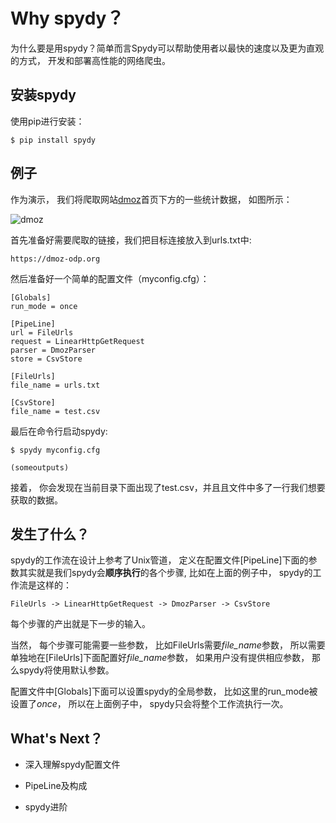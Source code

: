# Why spydy？

为什么要是用spydy？简单而言Spydy可以帮助使用者以最快的速度以及更为直观的方式， 开发和部署高性能的网络爬虫。  



## 安装spydy

使用pip进行安装：

```
$ pip install spydy
```



## 例子

作为演示， 我们将爬取网站[dmoz](https://dmoz-odp.org/)首页下方的一些统计数据， 如图所示：

![dmoz](../img/dmoz.png)

首先准备好需要爬取的链接，我们把目标连接放入到urls.txt中:

```
https://dmoz-odp.org
```

然后准备好一个简单的配置文件（myconfig.cfg）：

```
[Globals]
run_mode = once   

[PipeLine]
url = FileUrls
request = LinearHttpGetRequest
parser = DmozParser
store = CsvStore

[FileUrls]
file_name = urls.txt

[CsvStore]
file_name = test.csv
```

最后在命令行启动spydy:

```
$ spydy myconfig.cfg

(someoutputs)
```

接着， 你会发现在当前目录下面出现了test.csv，并且且文件中多了一行我们想要获取的数据。

## 发生了什么？

spydy的工作流在设计上参考了Unix管道， 定义在配置文件[PipeLine]下面的参数其实就是我们spydy会**顺序执行**的各个步骤,  比如在上面的例子中， spydy的工作流是这样的：

```
FileUrls -> LinearHttpGetRequest -> DmozParser -> CsvStore
```

每个步骤的产出就是下一步的输入。

当然， 每个步骤可能需要一些参数， 比如FileUrls需要*file_name*参数， 所以需要单独地在[FileUrls]下面配置好*file_name*参数， 如果用户没有提供相应参数， 那么spydy将使用默认参数。

配置文件中[Globals]下面可以设置spydy的全局参数， 比如这里的run_mode被设置了*once*， 所以在上面例子中， spydy只会将整个工作流执行一次。


## What's Next？

* 深入理解spydy配置文件

* PipeLine及构成

* spydy进阶

  

  

  

  